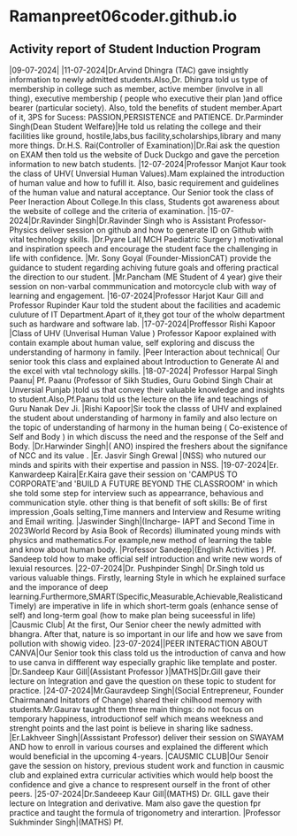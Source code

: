 # Ramanpreet06coder.github.io
## Activity report of Student Induction Program 

|09-07-2024|
|11-07-2024|Dr.Arvind Dhingra (TAC) gave insightly information to newly admitted  students.Also,Dr. Dhingra told us type of membership in college such as member, active member (involve in all thing), executive membership ( people who executive their plan )and office bearer (particular society). Also, told the benefits of student member.Apart of it, 3PS for Sucess: PASSION,PERSISTENCE and PATIENCE.
Dr.Parminder Singh(Dean Student Welfare)|He told us relating the college and their facilities like ground, hostile,labs,bus facility,scholarships,library and many more things.
Dr.H.S. Rai(Controller of Examination)|Dr.Rai ask the question on EXAM  then told us the website of Duck Duckgo and gave the percetion information to new batch students.
|12-07-2024|Professor Manjot Kaur took  the class of UHV( Unversial Human Values).Mam explained the introduction of human value and how to fufill it. Also, basic requirement and guidelines  of the human value and natural acceptance.
Our Senior took the class of Peer Ineraction About College.In this class, Students got awareness about the website of college and the criteria of examination.
|15-07-2024|Dr.Ravinder Singh|Dr.Ravinder Singh who is Assistant Professor- Physics deliver session on github and how to generate ID on Github with vital technology skills.
|Dr.Pyare Lal( MCH Paediatric Surgery ) motivational and inspiration speech and encourage the student face the challenging in life with confidence.
|Mr. Sony Goyal (Founder-MissionCAT) provide the guidance to student regarding achiving future goals and offering practical the direction to our student.
|Mr.Pancham (ME Student of 4 year) give their session on non-varbal commmunication and motorcycle club with way of learning and engagement.
|16-07-2024|Professor Harjot Kaur Gill  and Professor Rupinder Kaur told the student about the facilities and academic culuture of 
IT Department.Apart of it,they got tour of the wholw department such as hardware and software lab.
|17-07-2024|Proffessor Rishi Kapoor |Class of UHV (Unverisal Human Value )  Professor Kapoor explained with  contain example about human value, self exploring 
and discuss the understanding of harmony in family.
|Peer Interaction about technical|  Our senior took this class and explained  about Introduction to Generate AI and  the excel with vtal  technology skills.
|18-07-2024| Professor Harpal Singh Paanu| Pf. Paanu (Professor of Sikh Studies, Guru Gobind Singh Chair at Unversial 
Punjab )told us that convey their valuable knowledge and insights to student.Also,Pf.Paanu told us the lecture on the life and teachings of Guru Nanak Dev Ji.
|Rishi Kapoor|Sir took the classs of UHV and explained the student about understanding of harmony in family and also lecture on the topic of understanding of harmony in the human being 
( Co-existence of Self and Body ) in which discuss the need and the  response of the Self and Body.
|Dr.Harwinder Singh|( ANO) inspired the freshers about the signifance of NCC and its value .
|Er. Jasvir Singh Grewal |(NSS) who nutured our minds and spirits with their expertise and passion in NSS.
|19-07-2024|Er. Kanwardeep Kaira|Er.Kaira gave their session on 'CAMPUS TO CORPORATE'and 'BUILD A FUTURE BEYOND THE CLASSROOM' in which she told some step for interview such as appearrance,
behavious and communication style. other thing is that benefit of soft skills: Be of first impression ,Goals selting,Time manners and Interview and Resume writing and Email writing.
|Jaswinder Singh|(Incharge- IAPT and Second Time in 2023World Record by Asia Book of Records) illuminated young minds with physics and mathematics.For example,new method of learning the 
table and know about human body.
|Professor Sandeep|(English Activities ) Pf. Sandeep told how to make official self introduction and write new words of lexuial resources.
|22-07-2024|Dr. Pushpinder Singh| Dr.Singh told us various valuable things. Firstly, learning Style in which he explained surface and the
imporance of deep learning.Furthermore,SMART(Specific,Measurable,Achievable,Realisticand Timely) are imperative in life in which short-term goals 
(enhance sense of self) and long-term goal (how to make plan being suceessful in life)
|Causmic Club| At the first, Our Senior cheer the newly admitted with bhangra. After that, nature is so important in our life and how we save from 
pollution with showig video.
|23-07-2024||PEER INTERACTION ABOUT CANVA|Our Senior took this class told us the introduction of canva and how to use canva in diffferent way especially graphic like template and poster.
|Dr.Sandeep Kaur Gill|(Assistant Professor )|MATHS|Dr.Gill gave their lecture on Integration and gave the question on these topic to student for practice.
|24-07-2024|Mr.Gauravdeep Singh|(Social Entrepreneur, Founder Chairmanand Initators of Change) shared their chilhood memory with students.Mr.Gaurav
taught them three main things: do not focus on temporary happiness, introductionof self which means weekness and strenght points and the last point is believe in sharing like sadness.
|Er.Lakhveer Singh|(Asssistant Professor) deliver their session on SWAYAM AND how to enroll in various courses and explained the different which
would beneficial in the upcoming 4-years.
|CAUSMIC CLUB|Our Senoir gave the session on history, previous student work and function in causmic club and explained extra curricular activities 
which would help boost the confidence and give a chance to respresent ourself in the front of other peers.
|25-07-2024|Dr.Sandeeep Kaur Gill|(MATHS) Dr. GILL gave their lecture on Integration and derivative. Mam also gave the question fpr practice and taught
the formula of trigonometry and interartion.
|Professor Sukhminder Singh|(MATHS) Pf. 
